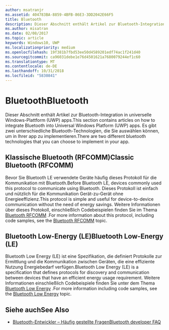 ```yaml
---
author: msatranjr
ms.assetid: 404783BA-8859-4BFB-86E3-3DD2042E66F5
title: Bluetooth
description: Dieser Abschnitt enthält Artikel zur Bluetooth-Integration in UWP-Apps (Universelle Windows-Plattform). Dies umfasst u. a. die Verwendung von RFCOMM-, GATT- und LE (Low Energy)-Ankündigungen.
ms.author: misatran
ms.date: 02/08/2017
ms.topic: article
keywords: Windows10, UWP
ms.localizationpriority: medium
ms.openlocfilehash: 19f381b7fbd53ee50d4589201edf74ac1f241d40
ms.sourcegitcommit: ca96031debe1e76d4501621a7680079244ef1c60
ms.translationtype: MT
ms.contentlocale: de-DE
ms.lasthandoff: 10/31/2018
ms.locfileid: "5830841"
---
```

# <a name="bluetooth"></a><span data-ttu-id="59536-104">Bluetooth</span><span class="sxs-lookup"><span data-stu-id="59536-104">Bluetooth</span></span>
<span data-ttu-id="59536-105">Dieser Abschnitt enthält Artikel zur Bluetooth-Integration in universelle Windows-Plattform (UWP) apps.</span><span class="sxs-lookup"><span data-stu-id="59536-105">This section contains articles on how to integrate Bluetooth into Universal Windows Platform (UWP) apps.</span></span> <span data-ttu-id="59536-106">Es gibt zwei unterschiedliche Bluetooth-Technologien, die Sie auswählen können, um in Ihrer app zu implementieren.</span><span class="sxs-lookup"><span data-stu-id="59536-106">There are two different bluetooth technologies that you can choose to implement in your app.</span></span>

## <a name="classic-bluetooth-rfcomm"></a><span data-ttu-id="59536-107">Klassische Bluetooth (RFCOMM)</span><span class="sxs-lookup"><span data-stu-id="59536-107">Classic Bluetooth (RFCOMM)</span></span>
<span data-ttu-id="59536-108">Bevor Sie Bluetooth LE verwendete Geräte häufig dieses Protokoll für die Kommunikation mit Bluetooth.</span><span class="sxs-lookup"><span data-stu-id="59536-108">Before Bluetooth LE, devices commonly used this protocol to communicate using Bluetooth.</span></span> <span data-ttu-id="59536-109">Dieses Protokoll ist einfach und nützlich für die Kommunikation Gerät-zu-Gerät ohne Energieeffizienz.</span><span class="sxs-lookup"><span data-stu-id="59536-109">This protocol is simple and useful for device-to-device communication without the need of energy savings.</span></span> <span data-ttu-id="59536-110">Weitere Informationen über dieses Protokoll, einschließlich Codebeispielen finden Sie im Thema [Bluetooth RFCOMM](send-or-receive-files-with-rfcomm.md) .</span><span class="sxs-lookup"><span data-stu-id="59536-110">For more information about this protocol, including code samples, see the [Bluetooth RFCOMM](send-or-receive-files-with-rfcomm.md) topic.</span></span>

## <a name="bluetooth-low-energy-le"></a><span data-ttu-id="59536-111">Bluetooth Low-Energy (LE)</span><span class="sxs-lookup"><span data-stu-id="59536-111">Bluetooth Low-Energy (LE)</span></span>
<span data-ttu-id="59536-112">Bluetooth Low Energy (LE) ist eine Spezifikation, die definiert Protokolle zur Ermittlung und die Kommunikation zwischen Geräten, die eine effiziente Nutzung Energiebedarf verfügen.</span><span class="sxs-lookup"><span data-stu-id="59536-112">Bluetooth Low Energy (LE) is a specification that defines protocols for discovery and communication between devices that have an efficient energy usage requirement.</span></span> <span data-ttu-id="59536-113">Weitere Informationen einschließlich Codebeispiele finden Sie unter dem Thema [Bluetooth Low Energy](bluetooth-low-energy-overview.md) .</span><span class="sxs-lookup"><span data-stu-id="59536-113">For more information including code samples, see the [Bluetooth Low Energy](bluetooth-low-energy-overview.md) topic.</span></span>

## <a name="see-also"></a><span data-ttu-id="59536-114">Siehe auch</span><span class="sxs-lookup"><span data-stu-id="59536-114">See Also</span></span>
- [<span data-ttu-id="59536-115">Bluetooth-Entwickler – Häufig gestellte Fragen</span><span class="sxs-lookup"><span data-stu-id="59536-115">Bluetooth developer FAQ</span></span>](bluetooth-dev-faq.md)